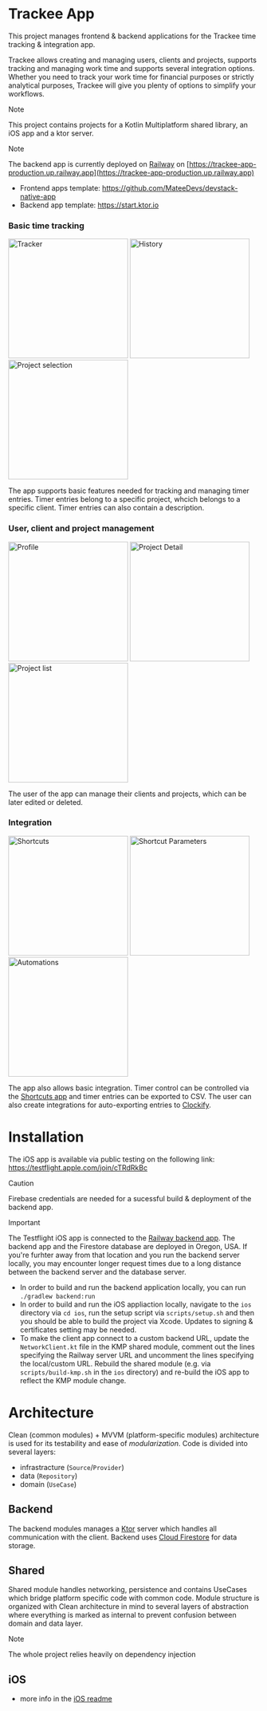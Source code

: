 # Trackee App

This project manages frontend & backend applications for the Trackee time tracking & integration app.

Trackee allows creating and managing users, clients and projects, supports tracking and managing work time and supports several integration options. Whether you need to track your work time for financial purposes or strictly analytical purposes, Trackee will give you plenty of options to simplify your workflows.

> [!NOTE]
> This project contains projects for a Kotlin Multiplatform shared library, an iOS app and a ktor server.

> [!NOTE]
> The backend app is currently deployed on [Railway](https://railway.app) on [https://trackee-app-production.up.railway.app](https://trackee-app-production.up.railway.app)

- Frontend apps template: https://github.com/MateeDevs/devstack-native-app
- Backend app template: https://start.ktor.io

### Basic time tracking

<img width=240px alt="Tracker" src="other/images/tracker.png"> <img width=240px alt="History" src=other/images/history.png> <img width=240px alt="Project selection" src=other/images/project-selection.png>

The app supports basic features needed for tracking and managing timer entries. Timer entries belong to a specific project, whcich belongs to a specific client. Timer entries can also contain a description.

### User, client and project management

<img width=240px alt="Profile" src="other/images/profile.png"> <img width=240px alt="Project Detail" src=other/images/project-detail.png> <img width=240px alt="Project list" src=other/images/project-list.png>

The user of the app can manage their clients and projects, which can be later edited or deleted.

### Integration

<img width=240px alt="Shortcuts" src="other/images/shortcuts.png"> <img width=240px alt="Shortcut Parameters" src=other/images/new-shortcut-params.png> <img width=240px alt="Automations" src=other/images/automations.png>

The app also allows basic integration. Timer control can be controlled via the [Shortcuts app](https://support.apple.com/guide/shortcuts/welcome/ios) and timer entries can be exported to CSV. The user can also create integrations for auto-exporting entries to [Clockify](https://clockify.me).

# Installation

The iOS app is available via public testing on the following link: https://testflight.apple.com/join/cTRdRkBc

> [!CAUTION]
> Firebase credentials are needed for a sucessful build & deployment of the backend app.

> [!IMPORTANT]
> The Testflight iOS app is connected to the [Railway backend app](https://trackee-app-production.up.railway.app). The backend app and the Firestore database are deployed in Oregon, USA. If you're furhter away from that location and you run the backend server locally, you may encounter longer request times due to a long distance between the backend server and the database server.

- In order to build and run the backend application locally, you can run `./gradlew backend:run`
- In order to build and run the iOS appliaction locally, navigate to the `ios` directory via `cd ios`, run the setup script via `scripts/setup.sh` and then you should be able to build the project via Xcode. Updates to signing & certificates setting may be needed.
- To make the client app connect to a custom backend URL, update the `NetworkClient.kt` file in the KMP shared module, comment out the lines specifying the Railway server URL and uncomment the lines specifying the local/custom URL. Rebuild the shared module (e.g. via `scripts/build-kmp.sh` in the `ios` directory) and re-build the iOS app to reflect the KMP module change.

# Architecture

Clean (common modules) + MVVM (platform-specific modules) architecture is used for its testability and ease of _modularization_. Code is divided into several layers:

- infrastracture (`Source`/`Provider`)
- data (`Repository`)
- domain (`UseCase`)

## Backend

The backend modules manages a [Ktor](https://ktor.io) server which handles all communication with the client. Backend uses [Cloud Firestore](https://firebase.google.com/products/firestore) for data storage.

## Shared

Shared module handles networking, persistence and contains UseCases which bridge platform specific code with common code. Module structure is organized with Clean architecture in mind to several layers of abstraction where everything is marked as internal to prevent confusion between domain and data layer.

> [!NOTE]
> The whole project relies heavily on dependency injection

## iOS
- more info in the [iOS readme](ios/README.md)
